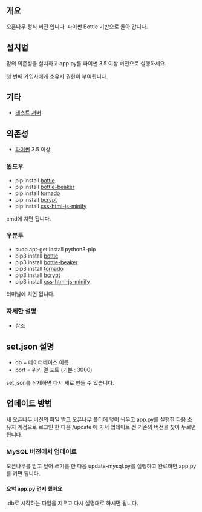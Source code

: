 ﻿## 개요
오픈나무 정식 버전 입니다. 파이썬 Bottle 기반으로 돌아 갑니다.

## 설치법
밑의 의존성을 설치하고 app.py를 파이썬 3.5 이상 버전으로 실행하세요.

첫 번째 가입자에게 소유자 권한이 부여됩니다.

## 기타
 * [테스트 서버](http://namu.ml/)
 
## 의존성
 * [파이썬](https://www.python.org/downloads/) 3.5 이상
 
### 윈도우
 * pip install [bottle](https://pypi.python.org/pypi/bottle)
 * pip install [bottle-beaker](https://pypi.python.org/pypi/bottle-beaker)
 * pip install [tornado](https://pypi.python.org/pypi/tornado)
 * pip install [bcrypt](https://pypi.python.org/pypi/bcrypt)
 * pip install [css-html-js-minify](https://pypi.python.org/pypi/css-html-js-minify)
 
cmd에 치면 됩니다.
### 우분투
 * sudo apt-get install python3-pip
 * pip3 install [bottle](https://pypi.python.org/pypi/bottle)
 * pip3 install [bottle-beaker](https://pypi.python.org/pypi/bottle-beaker)
 * pip3 install [tornado](https://pypi.python.org/pypi/tornado)
 * pip3 install [bcrypt](https://pypi.python.org/pypi/bcrypt)
 * pip3 install [css-html-js-minify](https://pypi.python.org/pypi/css-html-js-minify)
 
터미널에 치면 됩니다.
### 자세한 설명
 * [참조](http://namu.ml/w/오픈나무%2F설치법)
 
## set.json 설명
 * db = 데이터베이스 이름
 * port = 위키 열 포트 (기본 : 3000)

set.json를 삭제하면 다시 새로 만들 수 있습니다.

## 업데이트 방법
새 오픈나무 버전의 파일 받고 오픈나무 폴더에 덮어 씌우고 app.py를 실행한 다음 소유자 계정으로 로그인 한 다음 /update 에 가서 업데이트 전 기존의 버전을 찾아 누르면 됩니다.

### MySQL 버전에서 업데이트
오픈나무를 받고 덮어 쓰기를 한 다음 update-mysql.py를 실행하고 완료하면 app.py를 키면 됩니다.

#### 으악 app.py 먼저 했어요
.db로 시작하는 파일을 지우고 다시 설명대로 하시면 됩니다.